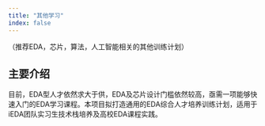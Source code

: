 ```yaml
---
title: "其他学习"
index: false
---
```

（推荐EDA，芯片，算法，人工智能相关的其他训练计划）

## **主要介绍**

目前，EDA型人才依然求大于供，EDA及芯片设计门槛依然较高，亟需一项能够快速入门的EDA学习课程。本项目拟打造通用的EDA综合人才培养训练计划，适用于iEDA团队实习生技术栈培养及高校EDA课程实践。
